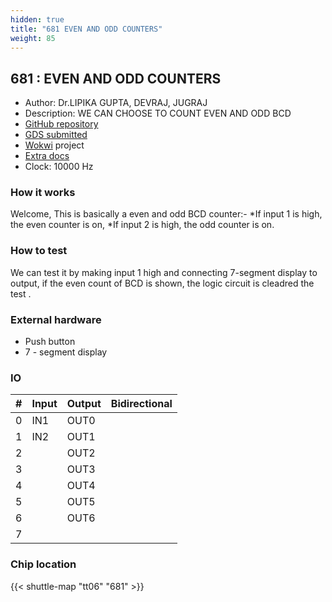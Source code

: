 ```yaml
---
hidden: true
title: "681 EVEN AND ODD COUNTERS"
weight: 85
---
```


## 681 : EVEN AND ODD COUNTERS

* Author: Dr.LIPIKA GUPTA, DEVRAJ, JUGRAJ
* Description: WE CAN CHOOSE TO COUNT EVEN AND ODD BCD
* [GitHub repository](https://github.com/DevrajC03/Jugraj-Devraj-Counters)
* [GDS submitted](https://github.com/DevrajC03/Jugraj-Devraj-Counters/actions/runs/8756755003)
* [Wokwi](https://wokwi.com/projects/395599496098067457) project
* [Extra docs]()
* Clock: 10000 Hz

<!---

This file is used to generate your project datasheet. Please fill in the information below and delete any unused
sections.

You can also include images in this folder and reference them in the markdown. Each image must be less than
512 kb in size, and the combined size of all images must be less than 1 MB.
-->


### How it works

Welcome, This is basically a even and odd BCD counter:-
*If input 1 is high, the even counter is on,
*If input 2 is high, the odd counter is on.

### How to test

We can test it by making input 1 high and connecting 7-segment display to output,
if the even count of BCD is shown, the logic circuit is cleadred the test .

### External hardware

* Push button
* 7 - segment display


### IO

| #             | Input    | Output   | Bidirectional   |
| ------------- | -------- | -------- | --------------- |
| 0 | IN1  | OUT0  |         |
| 1 | IN2  | OUT1  |         |
| 2 |   | OUT2  |         |
| 3 |   | OUT3  |         |
| 4 |   | OUT4  |         |
| 5 |   | OUT5  |         |
| 6 |   | OUT6  |         |
| 7 |   |   |         |


### Chip location

{{< shuttle-map "tt06" "681" >}}
